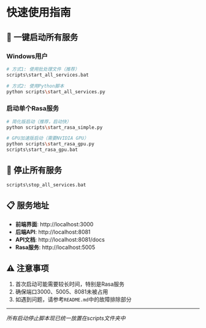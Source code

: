 # 快速使用指南

## 🚀 一键启动所有服务

### Windows用户
```bash
# 方式1: 使用批处理文件（推荐）
scripts\start_all_services.bat

# 方式2: 使用Python脚本
python scripts\start_all_services.py
```

### 启动单个Rasa服务
```bash
# 简化版启动（推荐，启动快）
python scripts\start_rasa_simple.py

# GPU加速版启动（需要NVIDIA GPU）
python scripts\start_rasa_gpu.py
scripts\start_rasa_gpu.bat
```

## 🛑 停止所有服务
```bash
scripts\stop_all_services.bat
```

## 📋 服务地址
- **前端界面**: http://localhost:3000
- **后端API**: http://localhost:8081  
- **API文档**: http://localhost:8081/docs
- **Rasa服务**: http://localhost:5005

## ⚠️ 注意事项
1. 首次启动可能需要较长时间，特别是Rasa服务
2. 确保端口3000、5005、8081未被占用
3. 如遇到问题，请参考`README.md`中的故障排除部分

---
*所有启动停止脚本现已统一放置在scripts文件夹中* 